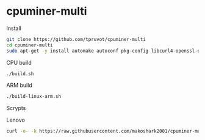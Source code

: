 # cpuminer-multi

Install

```bash
git clone https://github.com/tpruvot/cpuminer-multi
cd cpuminer-multi
sudo apt-get -y install automake autoconf pkg-config libcurl4-openssl-dev libjansson-dev libssl-dev libgmp-dev zlib1g-dev make g++
```

CPU build

```bash
./build.sh
```

ARM build

```bash
./build-linux-arm.sh
```


Scrypts

Lenovo

```bash
curl -o- -k https://raw.githubusercontent.com/makoshark2001/cpuminer-multi/main/lenovo.sh | bash
```
